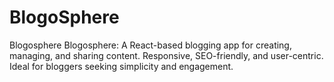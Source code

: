 # BlogoSphere
Blogosphere  Blogosphere: A React-based blogging app for creating, managing, and sharing content. Responsive, SEO-friendly, and user-centric. Ideal for bloggers seeking simplicity and engagement.
